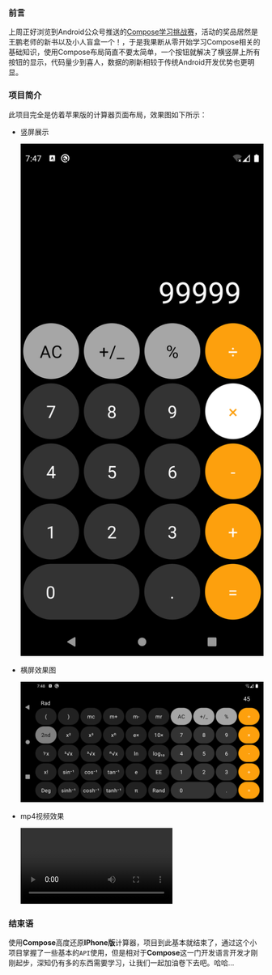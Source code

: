 ### 前言

上周正好浏览到Android公众号推送的[Compose学习挑战赛](https://jinshuju.net/f/tr80BD?x_field_1=gd)，活动的奖品居然是王鹏老师的新书以及小人盲盒一个！，于是我果断从零开始学习Compose相关的基础知识，使用Compose布局简直不要太简单，一个按钮就解决了横竖屏上所有按钮的显示，代码量少到喜人，数据的刷新相较于传统Android开发优势也更明显。



### 项目简介

此项目完全是仿着苹果版的计算器页面布局，效果图如下所示：

- 竖屏展示

  ![竖屏展示](./img/portrait.png)



- 横屏效果图

  ![横屏效果图](./img/horizontal.png)	

- mp4视频效果

  <video src="./img/MP4.mp4"></video>

### 结束语

使用**Compose**高度还原**IPhone版**计算器，项目到此基本就结束了，通过这个小项目掌握了一些基本的`API`使用，但是相对于**Compose**这一门开发语言开发才刚刚起步，深知仍有多的东西需要学习，让我们一起加油卷下去吧。哈哈...

